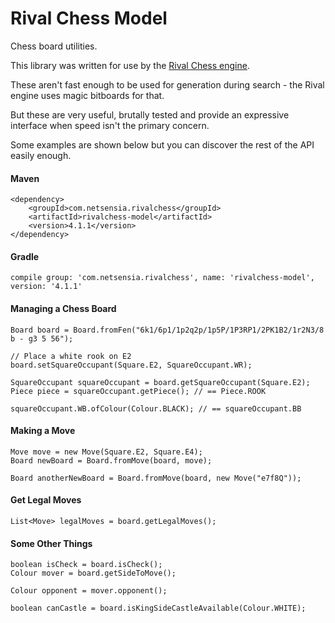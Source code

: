 Rival Chess Model
=================

Chess board utilities. 

This library was written for use by the [Rival Chess engine](https://github.com/chris-moreton/rivalchess-engine).

These aren't fast enough to be used for generation during search - the Rival engine uses magic bitboards for that.

But these are very useful, brutally tested and provide an expressive interface when speed isn't the primary concern.

Some examples are shown below but you can discover the rest of the API easily enough.

#### Maven

    <dependency>
        <groupId>com.netsensia.rivalchess</groupId>
        <artifactId>rivalchess-model</artifactId>
        <version>4.1.1</version>
    </dependency>
    
#### Gradle

    compile group: 'com.netsensia.rivalchess', name: 'rivalchess-model', version: '4.1.1'

#### Managing a Chess Board

    Board board = Board.fromFen("6k1/6p1/1p2q2p/1p5P/1P3RP1/2PK1B2/1r2N3/8 b - g3 5 56");
    
    // Place a white rook on E2
    board.setSquareOccupant(Square.E2, SquareOccupant.WR);
    
    SquareOccupant squareOccupant = board.getSquareOccupant(Square.E2);
    Piece piece = squareOccupant.getPiece(); // == Piece.ROOK
    
    squareOccupant.WB.ofColour(Colour.BLACK); // == squareOccupant.BB
    
#### Making a Move

    Move move = new Move(Square.E2, Square.E4);
    Board newBoard = Board.fromMove(board, move);
    
    Board anotherNewBoard = Board.fromMove(board, new Move("e7f8Q"));
    
#### Get Legal Moves

    List<Move> legalMoves = board.getLegalMoves();
    
#### Some Other Things

    boolean isCheck = board.isCheck();
    Colour mover = board.getSideToMove();
    
    Colour opponent = mover.opponent();
    
    boolean canCastle = board.isKingSideCastleAvailable(Colour.WHITE);


